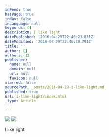 ```yaml
---
inFeed: true
hasPage: true
inNav: false
inLanguage: null
keywords: []
description: I like light
datePublished: '2016-04-29T22:46:23.831Z'
dateModified: '2016-04-29T22:46:18.791Z'
title: ''
author: []
authors: []
publisher:
  name: null
  domain: null
  url: null
  favicon: null
starred: false
sourcePath: _posts/2016-04-29-i-like-light.md
published: true
url: i-like-light/index.html
_type: Article

---
```

![](https://the-grid-user-content.s3-us-west-2.amazonaws.com/c686dd10-c637-4a83-98d0-7ffdc8e1b042.jpg)
![](https://the-grid-user-content.s3-us-west-2.amazonaws.com/4a6b3eea-b139-4b45-9268-3def357e11c7.jpg)

I like light